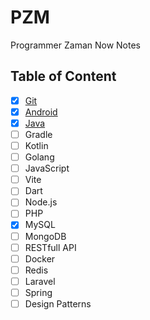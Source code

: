 # PZM

Programmer Zaman Now Notes

## Table of Content

- [x] [Git](Git)
- [x] [Android](Android)
- [x] [Java](Java)
- [ ] Gradle
- [ ] Kotlin
- [ ] Golang
- [ ] JavaScript
- [ ] Vite
- [ ] Dart
- [ ] Node.js
- [ ] PHP
- [x] MySQL
- [ ] MongoDB
- [ ] RESTfull API
- [ ] Docker
- [ ] Redis
- [ ] Laravel
- [ ] Spring
- [ ] Design Patterns
